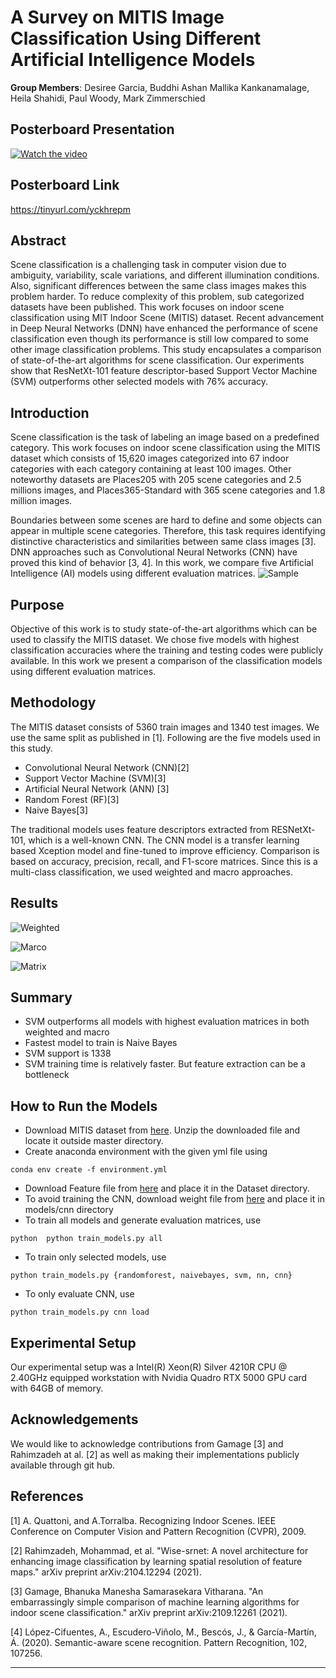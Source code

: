 # A Survey on MITIS Image Classification Using Different Artificial Intelligence Models

**Group Members**: Desiree Garcia, Buddhi Ashan Mallika Kankanamalage, Heila Shahidi, Paul Woody, Mark Zimmerschied

## Posterboard Presentation
[![Watch the video](https://github.com/buddhi1/MITIS-classification/tree/master/images/Slide1.jpg)](https://www.youtube.com/watch?v=rByLzzjevkA)

## Posterboard Link
https://tinyurl.com/yckhrepm

## Abstract
Scene classification is a challenging task in computer vision due to ambiguity, variability, scale variations, and different illumination conditions. Also, significant differences between the same class images makes this problem harder. To reduce complexity of this problem, sub categorized datasets have been published. This work focuses on indoor scene classification using MIT Indoor Scene (MITIS) dataset. Recent advancement in Deep Neural Networks (DNN) have enhanced the performance of scene classification even though its performance is still low compared to some other image classification problems. This study encapsulates a comparison of state-of-the-art algorithms for scene classification. Our experiments show that ResNetXt-101 feature descriptor-based Support Vector Machine (SVM) outperforms other selected models with 76% accuracy. ​

## Introduction
Scene classification is the task of labeling an image based on a predefined category. This work focuses on indoor scene classification using the MITIS dataset which consists of 15,620 images categorized into 67 indoor categories with each category containing at least 100 images. Other noteworthy datasets are Places205 with 205 scene categories and 2.5 millions images, and Places365-Standard with 365 scene categories and 1.8 million images.​

Boundaries between some scenes are hard to define and some objects can appear in multiple scene categories. Therefore, this task requires identifying distinctive characteristics and similarities between same class images [3].  DNN approaches such as Convolutional Neural Networks (CNN) have proved this kind of behavior [3, 4]. In this work, we compare five Artificial Intelligence (AI) models using different evaluation matrices. 
![Sample](https://user-images.githubusercontent.com/45516923/165963763-ddd23c1f-a4b6-4d9f-9db6-a9241e9f8d44.PNG)

## Purpose
Objective of this work is to study state-of-the-art algorithms which can be used to classify the MITIS dataset. We chose five models with highest classification accuracies where the training and testing codes were publicly available. In this work we present a comparison of the classification models using different evaluation matrices. 

## Methodology
The MITIS dataset consists of 5360 train images and 1340 test images. We use the same split as published in [1]. Following are the five models used in this study.

* Convolutional Neural Network (CNN)[2]
* Support Vector Machine (SVM)[3]
* Artificial Neural Network (ANN) [3]
* Random Forest (RF)[3]
* Naive Bayes[3]

The traditional models uses feature descriptors extracted from RESNetXt-101, which is a well-known CNN. The CNN model is a transfer learning based Xception model and fine-tuned to improve efficiency. Comparison is based on accuracy, precision, recall, and F1-score matrices. Since this is a multi-class classification, we used weighted and macro approaches. 

## Results
![Weighted](https://user-images.githubusercontent.com/45516923/165962363-239b8b64-7f99-4d3a-b951-c1eb67e038ea.PNG)

![Marco](https://user-images.githubusercontent.com/45516923/165961896-347a7b6d-b197-45a7-befd-b141adbad107.PNG)

![Matrix](https://user-images.githubusercontent.com/45516923/165963298-26ade3fc-6cc0-4978-8f69-95a1a50f2d1e.PNG)

## Summary
* SVM outperforms all models with highest evaluation matrices in both weighted and macro​
* Fastest model to train is Naive Bayes​
* SVM support is 1338​
* SVM training time is relatively faster. But feature extraction can be a bottleneck  


## How to Run the Models
- Download MITIS dataset from <a href="https://www.kaggle.com/datasets/itsahmad/indoor-scenes-cvpr-2019">here</a>. Unzip the downloaded file and locate it outside master directory. 
- Create anaconda environment with the given yml file using 
```
conda env create -f environment.yml
```
- Download Feature file from <a href="https://drive.google.com/file/d/1Yt8boWVIr_WHCqlRB0BtePqysdtwwYOw/view?usp=sharing">here</a> and place it in the Dataset directory.
- To avoid training the CNN, download weight file from <a href="https://drive.google.com/file/d/1uAGiIaYTBrvoHPY0SNnCDaanjiZEk9u3/view?usp=sharing">here</a> and place it in models/cnn directory
- To train all models and generate evaluation matrices, use 
```
python  python train_models.py all
```
- To train only selected models, use 
```
python train_models.py {randomforest, naivebayes, svm, nn, cnn}
```
- To only evaluate CNN, use 
```
python train_models.py cnn load
```


## Experimental Setup
Our experimental setup was a Intel(R) Xeon(R) Silver 4210R CPU @ 2.40GHz equipped workstation with Nvidia Quadro RTX 5000 GPU card with 64GB of memory. 


## Acknowledgements 
We would like to acknowledge contributions from Gamage [3] and Rahimzadeh at al. [2] as well as making their implementations publicly available through git hub. 


## References
[1] A. Quattoni, and A.Torralba. Recognizing Indoor Scenes. IEEE Conference on Computer Vision and Pattern Recognition (CVPR), 2009.​

[2] Rahimzadeh, Mohammad, et al. "Wise-srnet: A novel architecture for enhancing image classification by learning spatial resolution of feature maps." arXiv preprint arXiv:2104.12294 (2021).​

[3] Gamage, Bhanuka Manesha Samarasekara Vitharana. "An embarrassingly simple comparison of machine learning algorithms for indoor scene classification." arXiv preprint arXiv:2109.12261 (2021).​

[4] López-Cifuentes, A., Escudero-Viñolo, M., Bescós, J., & García-Martín, Á. (2020). Semantic-aware scene recognition. Pattern Recognition, 102, 107256.​
***
